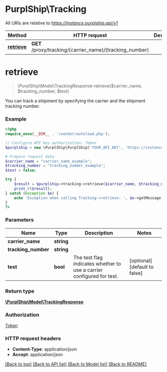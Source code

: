 # PurplShip\Tracking

All URIs are relative to *https://instance.purplship.api/v1*

Method | HTTP request | Description
------------- | ------------- | -------------
[**retrieve**](Tracking.md#retrieve) | **GET** /proxy/tracking/{carrier_name}/{tracking_number} | 


# **retrieve**
> \PurplShip\Model\TrackingResponse retrieve($carrier_name, $tracking_number, $test)



You can track a shipment by specifying the carrier and the shipment tracking number.

### Example
```php
<?php
require_once(__DIR__ . '/vendor/autoload.php');

// Configure API key authorization: Token
$purplship = new \PurplShip\PurplShip('YOUR_API_KEY', 'https://instance.purplship.api/v1');

# Prepare request data
$carrier_name = "carrier_name_example";
$tracking_number = "tracking_number_example"; 
$test = false;

try {
    $result = $purplship->tracking->retrieve($carrier_name, $tracking_number, $test);
    print_r($result);
} catch (Exception $e) {
    echo 'Exception when calling Tracking->retrieve: ', $e->getMessage(), PHP_EOL;
}
?>
```

### Parameters

Name | Type | Description  | Notes
------------- | ------------- | ------------- | -------------
 **carrier_name** | **string**|  |
 **tracking_number** | **string**|  |
 **test** | **bool**| The test flag indicates whether to use a carrier configured for test. | [optional] [default to false]

### Return type

[**\PurplShip\Model\TrackingResponse**](../Model/TrackingResponse.md)

### Authorization

[Token](../../README.md#Token)

### HTTP request headers

 - **Content-Type**: application/json
 - **Accept**: application/json

[[Back to top]](#) [[Back to API list]](../../README.md#documentation-for-api-endpoints) [[Back to Model list]](../../README.md#documentation-for-models) [[Back to README]](../../README.md)

